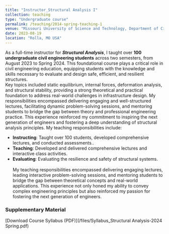 ```yaml
---
title: "Instructor_Structural Analysis I"
collection: teaching
type: "Undergraduate course"
permalink: /teaching/2014-spring-teaching-1
venue: "Missouri University of Science and Technology, Department of Civil, Architectural and Environmental Engineering"
date: 2023-08-19
location: "Rolla, MO USA"
---
```

As a full-time instructor for **_Structural Analysis_**, I taught over **100 undergraduate civil engineering students** across two semesters, from August 2023 to Spring 2024. This foundational course plays a critical role in civil engineering education, equipping students with the knowledge and skills necessary to evaluate and design safe, efficient, and resilient structures. 
<br/> Key topics included static equilibrium, internal forces, deformation analysis, and structural stability, providing a strong theoretical and practical foundation to address real-world challenges in infrastructure design. My responsibilities encompassed delivering engaging and well-structured lectures, facilitating dynamic problem-solving sessions, and mentoring students to bridge the gap between theory and professional engineering practice. This experience reinforced my commitment to inspiring the next generation of engineers and fostering a deep understanding of structural analysis principles. My teaching responsibilities include:  
- **Instructing**: Taught over 100 students, developed comprehensive lectures, and conducted assessments..  
- **Teaching**: Developed and delivered comprehensive lectures and interactive class activities.  
- **Evaluating**: Evaluating the resilience and safety of structural systems.
<br/> <br/> My teaching responsibilities encompassed delivering engaging lectures, leading interactive problem-solving sessions, and mentoring students to bridge the gap between theoretical concepts and real-world applications. This experience not only honed my ability to convey complex engineering principles but also reinforced my passion for fostering the next generation of engineers.
### **Supplementary Material**
[Download Course Syllabus (PDF)](/files/Syllabus_Structural Analysis-2024 Spring.pdf)

